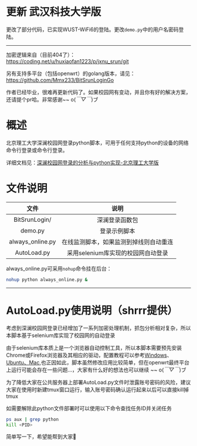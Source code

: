 # 更新 武汉科技大学版

更改了部分代码，已实现WUST-WiFi6的登陆。更改`demo.py`中的用户名密码登陆。

---

加密逻辑来自（目前404了）：https://coding.net/u/huxiaofan1223/p/jxnu_srun/git

另有支持多平台（包括openwrt）的golang版本，请见：https://github.com/Mmx233/BitSrunLoginGo

作者已经毕业，很难再更新代码了。如果校园网有变动，并且你有好的解决方案，还请提个pr哈。非常感谢~~ o(*￣▽￣*)ブ

# 概述

北京理工大学深澜校园网登录python脚本，可用于任何支持python的设备的网络命令行登录或命令行登录。

详细文档见：[深澜校园网登录的分析与python实现-北京理工大学版](https://zhuanlan.zhihu.com/p/122556315)

# 文件说明

|文件|说明|
|:-:|:-:|
|BitSrunLogin/|深澜登录函数包|
|demo.py|登录示例脚本|
|always_online.py|在线监测脚本，如果监测到掉线则自动重连|
|AutoLoad.py|采用selenium库实现的校园网自动登录|

always_online.py可采用`nohup`命令挂在后台：
``` bash
nohup python always_online.py &
```
---
# AutoLoad.py使用说明（shrrr提供）

考虑到深澜校园网登录已经增加了一系列加密处理机制，抓包分析相对复杂，所以本脚本基于selenium库实现了校园网的自动登录

由于selenium库本质上是一个浏览器自动控制工具，所以本脚本需要预先安装Chrome或Firefox浏览器及其相应的驱动，配置教程可以参考[Windows](https://www.cnblogs.com/xyztank/articles/13457260.html)、[Ubuntu、Mac](https://cloud.tencent.com/developer/article/1514874),也正因如此，脚本虽然修改应用比较简单，但在openwrt最终平台上运行可能会存在一些问题...，大家有什么好的想法也可以继续 ~~ o(*￣▽￣*)ブ

为了降低大家在公共服务器上部署AutoLoad.py文件时泄露账号密码的风险，建议大家在使用时新建tmux窗口运行，输入账号密码确认运行起来以后可以直接kill掉tmux 

如需要解除此python文件部署时可以使用以下命令查找任务ID并关闭任务

``` bash
ps aux | grep python
kill <PID>
```
简单写一下，希望能帮到大家🤪
